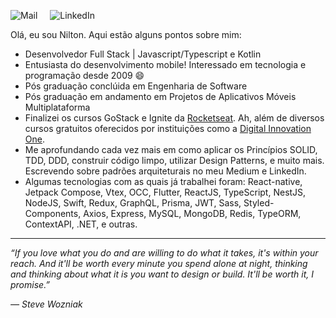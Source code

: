                                                                                                               
<p align="left" style="text-decoration: none;">
  <a href="mailto:niltoneapontes@gmail.com" style="text-decoration: none; margin-right: 1rem;">
    <img src="https://img.shields.io/badge/Gmail-D14836?style=for-the-badge&logo=gmail&logoColor=white" alt="Mail" />
  </a>
  
  <a href="https://www.linkedin.com/in/niltonpontesem/" style="text-decoration: none;">
    <img src="https://img.shields.io/badge/LinkedIn-0077B5?style=for-the-badge&logo=linkedin&logoColor=white" alt="LinkedIn" />
  </a>
</p>

Olá, eu sou Nilton. Aqui estão alguns pontos sobre mim:

* Desenvolvedor Full Stack | Javascript/Typescript e Kotlin
* Entusiasta do desenvolvimento mobile! Interessado em tecnologia e programação desde 2009 :smile:
* Pós graduação conclúida em Engenharia de Software
* Pós graduação em andamento em Projetos de Aplicativos Móveis Multiplataforma
* Finalizei os cursos GoStack e Ignite da [Rocketseat](https://rocketseat.com.br/ "Rocketseat"). Ah, além de diversos cursos gratuitos oferecidos por instituições como a [Digital Innovation One](https://www.dio.me/ "Digital Innovation One").
* Me aprofundando cada vez mais em como aplicar os Princípios SOLID, TDD, DDD, construir código limpo, utilizar Design Patterns, e muito mais. Escrevendo sobre padrões arquiteturais no meu Medium e LinkedIn.
* Algumas tecnologias com as quais já trabalhei foram: React-native, Jetpack Compose, Vtex, OCC, Flutter, ReactJS, TypeScript, NestJS, NodeJS, Swift, Redux, GraphQL, Prisma, JWT, Sass, Styled-Components, Axios, Express, MySQL, MongoDB, Redis, TypeORM, ContextAPI, .NET, e outras.

---

*“If you love what you do and are willing to do what it takes, it's within your reach. And it'll be worth every minute you spend alone at night, thinking and thinking about what it is you want to design or build. It'll be worth it, I promise.”*

*― Steve Wozniak*
